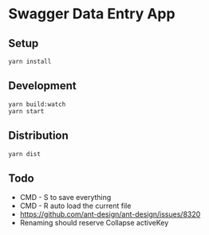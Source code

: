 # Swagger Data Entry App


## Setup

```
yarn install
```


## Development

```
yarn build:watch
yarn start
```


## Distribution

```
yarn dist
```


## Todo

- CMD - S to save everything
- CMD - R auto load the current file
- https://github.com/ant-design/ant-design/issues/8320
- Renaming should reserve Collapse activeKey
